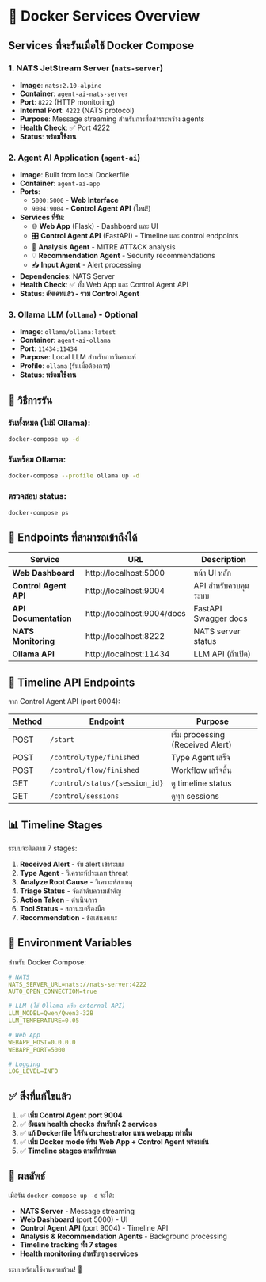 # 🐳 Docker Services Overview

## Services ที่จะรันเมื่อใช้ Docker Compose

### 1. **NATS JetStream Server** (`nats-server`)
- **Image**: `nats:2.10-alpine`
- **Container**: `agent-ai-nats-server`
- **Port**: `8222` (HTTP monitoring)
- **Internal Port**: `4222` (NATS protocol)
- **Purpose**: Message streaming สำหรับการสื่อสารระหว่าง agents
- **Health Check**: ✅ Port 4222
- **Status**: **พร้อมใช้งาน**

### 2. **Agent AI Application** (`agent-ai`)
- **Image**: Built from local Dockerfile
- **Container**: `agent-ai-app`
- **Ports**:
  - `5000:5000` - **Web Interface**
  - `9004:9004` - **Control Agent API** (ใหม่!)
- **Services ที่รัน**:
  - 🌐 **Web App** (Flask) - Dashboard และ UI
  - 🎛️ **Control Agent API** (FastAPI) - Timeline และ control endpoints
  - 🤖 **Analysis Agent** - MITRE ATT&CK analysis
  - 💡 **Recommendation Agent** - Security recommendations
  - 📥 **Input Agent** - Alert processing
- **Dependencies**: NATS Server
- **Health Check**: ✅ ทั้ง Web App และ Control Agent API
- **Status**: **อัพเดทแล้ว - รวม Control Agent**

### 3. **Ollama LLM** (`ollama`) - Optional
- **Image**: `ollama/ollama:latest`
- **Container**: `agent-ai-ollama`
- **Port**: `11434:11434`
- **Purpose**: Local LLM สำหรับการวิเคราะห์
- **Profile**: `ollama` (รันเมื่อต้องการ)
- **Status**: **พร้อมใช้งาน**

## 🚀 วิธีการรัน

### รันทั้งหมด (ไม่มี Ollama):
```bash
docker-compose up -d
```

### รันพร้อม Ollama:
```bash
docker-compose --profile ollama up -d
```

### ตรวจสอบ status:
```bash
docker-compose ps
```

## 🔌 Endpoints ที่สามารถเข้าถึงได้

| Service | URL | Description |
|---------|-----|-------------|
| **Web Dashboard** | http://localhost:5000 | หน้า UI หลัก |
| **Control Agent API** | http://localhost:9004 | API สำหรับควบคุมระบบ |
| **API Documentation** | http://localhost:9004/docs | FastAPI Swagger docs |
| **NATS Monitoring** | http://localhost:8222 | NATS server status |
| **Ollama API** | http://localhost:11434 | LLM API (ถ้าเปิด) |

## 🎯 Timeline API Endpoints

จาก Control Agent API (port 9004):

| Method | Endpoint | Purpose |
|--------|----------|---------|
| POST | `/start` | เริ่ม processing (Received Alert) |
| POST | `/control/type/finished` | Type Agent เสร็จ |
| POST | `/control/flow/finished` | Workflow เสร็จสิ้น |
| GET | `/control/status/{session_id}` | ดู timeline status |
| GET | `/control/sessions` | ดูทุก sessions |

## 📊 Timeline Stages

ระบบจะติดตาม 7 stages:
1. **Received Alert** - รับ alert เข้าระบบ
2. **Type Agent** - วิเคราะห์ประเภท threat
3. **Analyze Root Cause** - วิเคราะห์สาเหตุ
4. **Triage Status** - จัดลำดับความสำคัญ
5. **Action Taken** - ดำเนินการ
6. **Tool Status** - สถานะเครื่องมือ
7. **Recommendation** - ข้อเสนอแนะ

## 🔧 Environment Variables

สำหรับ Docker Compose:
```yaml
# NATS
NATS_SERVER_URL=nats://nats-server:4222
AUTO_OPEN_CONNECTION=true

# LLM (ใช้ Ollama หรือ external API)
LLM_MODEL=Qwen/Qwen3-32B
LLM_TEMPERATURE=0.05

# Web App
WEBAPP_HOST=0.0.0.0
WEBAPP_PORT=5000

# Logging
LOG_LEVEL=INFO
```

## ✅ สิ่งที่แก้ไขแล้ว

1. ✅ **เพิ่ม Control Agent port 9004**
2. ✅ **อัพเดท health checks สำหรับทั้ง 2 services**
3. ✅ **แก้ Dockerfile ให้รัน orchestrator แทน webapp เท่านั้น**
4. ✅ **เพิ่ม Docker mode ที่รัน Web App + Control Agent พร้อมกัน**
5. ✅ **Timeline stages ตามที่กำหนด**

## 🎉 ผลลัพธ์

เมื่อรัน `docker-compose up -d` จะได้:

- **NATS Server** - Message streaming
- **Web Dashboard** (port 5000) - UI
- **Control Agent API** (port 9004) - Timeline API
- **Analysis & Recommendation Agents** - Background processing
- **Timeline tracking ทั้ง 7 stages**
- **Health monitoring สำหรับทุก services**

ระบบพร้อมใช้งานครบถ้วน! 🚀